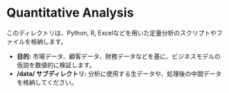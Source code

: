 # Quantitative Analysis

このディレクトリは、Python, R, Excelなどを用いた定量分析のスクリプトやファイルを格納します。

- **目的:** 市場データ、顧客データ、財務データなどを基に、ビジネスモデルの仮説を数値的に検証します。
- **/data/ サブディレクトリ:** 分析に使用する生データや、処理後の中間データを格納してください。
